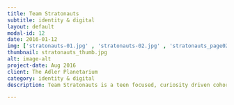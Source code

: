 ```yaml
---
title: Team Stratonauts
subtitle: identity & digital
layout: default
modal-id: 12
date: 2016-01-12
img: ['stratonauts-01.jpg' , 'stratonauts-02.jpg' , 'stratonauts_page02.jpg' , 'stratonauts_page01.jpg' , 'stratonauts-12.jpg' , 'stratonauts-process.JPG'  ]
thumbnail: stratonauts_thumb.jpg
alt: image-alt
project-date: Aug 2016
client: The Adler Planetarium
category: identity & digital
description: Team Stratonauts is a teen focused, curiosity driven cohort of high school aged space pioneers that is part of the Far Horizons Program. The identity is simple, illustrative, and reminds people of the classic hay-day of space travel—sputnik, the moon landing, the space station. It feels fast, it feels impactful. It’s stratospheric curves and lines are visually intuitive, and reference years of science fiction and reality.<p><p style="color:#95a5a6;"><i> Collaborative work <a href="http://wewantto.design">We Want To __</a> 

---
```

